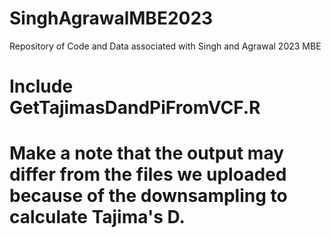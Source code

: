 # SinghAgrawalMBE2023
Repository of Code and Data associated with Singh and Agrawal 2023 MBE


# Include GetTajimasDandPiFromVCF.R 
# Make a note that the output may differ from the files we uploaded because of the downsampling to calculate Tajima's D.
